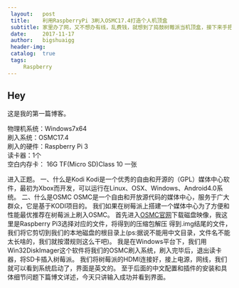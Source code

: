 ```yaml
---
 layout:   post                                                                            # 使用的布局（不需要改）
 title:    利用RaspberryPi 3刷入OSMC17.4打造个人机顶盒                                       # 标题 
 subtitle: 家里办了网，又不想办有线，乱费钱，就想到了捣鼓树莓派当机顶盒，接下来手把手教你刷入OSMC # 副标题
 date:     2017-11-17                                                                      # 时间
 author:   bigshuaigg                                                                      # 作者
 header-img:                                                                               # 这篇文章标题背景图片
 catalog:  true                                                                            # 是否归档
 tags:                                                                                     # 标签
     Raspberry  
---
```

 
 
 ## Hey
 >
 这是我的第一篇博客。
 
 物理机系统：Windows7x64</br>
 刷入系统：OSMC17.4</br>
 刷入的硬件：Raspberry Pi 3</br>
 读卡器：1个</br>
 空白内存卡： 16G TF(Micro SD)Class 10 一张</br>
 
 进入正题。
 一、什么是Kodi
     Kodi是一个优秀的自由和开源的（GPL）媒体中心软件，最初为Xbox而开发，可以运行在Linux、OSX、Windows、Android4.0系统。 
 二、什么是OSMC
     OSMC是一个自由和开放源代码的媒体中心，服务于广大群众，它是基于KODI项目的。
     我们如果在树莓派上搭建一个媒体中心为了方便和性能最优推荐在树莓派上刷入OSMC。
    首先进入<a href="https://osmc.tv/download/">OSMC官网</a>下载磁盘映像，我这里是Raspberry Pi3选择对应的文件，将得到的压缩包解压
 得到.img结尾的文件，我们将它剪切到我们的本地磁盘的根目录上(ps:据说不能用中文目录，文件名不能太长啥的，我们就按潜规则这么干吧)。
     我是在Windows平台下，我们用Win32DiskImager这个软件将我们的OSMC刷入系统，刷入完毕后，退出读卡器，将SD卡插入树莓派。
     我们将树莓派的HDMI连接好，接上电源，网线，我们就可以看到系统启动了，界面是英文的。
 至于后面的中文配置和插件的安装和具体细节问题下篇博文详述，今天只讲输入成功并看到界面。
